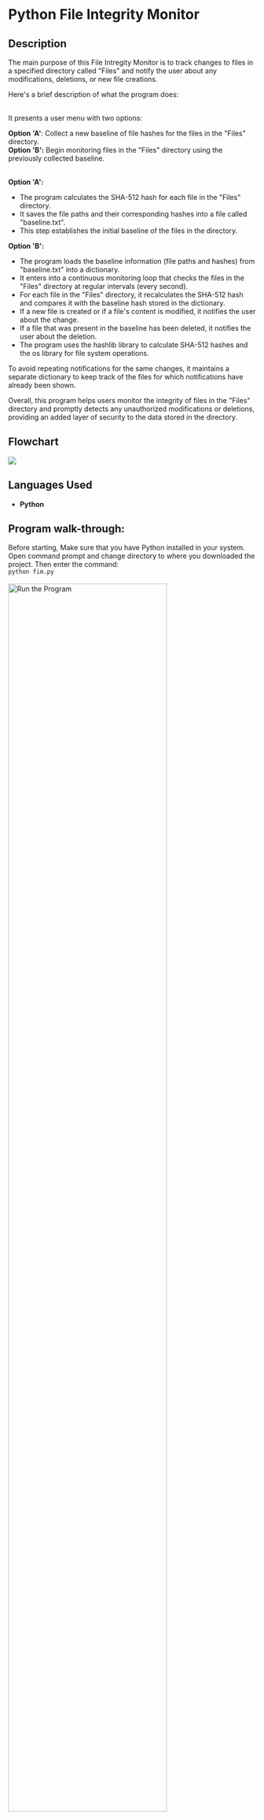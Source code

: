 <h1>Python File Integrity Monitor</h1>

<h2>Description</h2>
The main purpose of this File Intregity Monitor is to track changes to files in a specified directory called "Files" and notify the user about any modifications, deletions, or new file creations. 

Here's a brief description of what the program does:<br /><br />

It presents a user menu with two options:<br />

<b>Option 'A'</b>: Collect a new baseline of file hashes for the files in the "Files" directory.<br />
<b>Option 'B':</b> Begin monitoring files in the "Files" directory using the previously collected baseline.<br /><br />

<b>Option 'A':</b>
- The program calculates the SHA-512 hash for each file in the "Files" directory.
- It saves the file paths and their corresponding hashes into a file called "baseline.txt".
- This step establishes the initial baseline of the files in the directory.

<b>Option 'B':</b>

- The program loads the baseline information (file paths and hashes) from "baseline.txt" into a dictionary.
- It enters into a continuous monitoring loop that checks the files in the "Files" directory at regular intervals (every second).
- For each file in the "Files" directory, it recalculates the SHA-512 hash and compares it with the baseline hash stored in the dictionary.
- If a new file is created or if a file's content is modified, it notifies the user about the change.
- If a file that was present in the baseline has been deleted, it notifies the user about the deletion.
- The program uses the hashlib library to calculate SHA-512 hashes and the os library for file system operations.

To avoid repeating notifications for the same changes, it maintains a separate dictionary to keep track of the files for which notifications have already been shown.

Overall, this program helps users monitor the integrity of files in the "Files" directory and promptly detects any unauthorized modifications or deletions, providing an added layer of security to the data stored in the directory.
<br />

<h2>Flowchart</h2>
<img src ="https://i.imgur.com/XStwY3X.png" />

<h2>Languages Used</h2>

- <b>Python</b>

<h2>Program walk-through:</h2>

Before starting, Make sure that you have Python installed in your system. Open command prompt and change directory to where you downloaded the project. Then enter the command:<br />
```python fim.py```<br /><br />
<img src="https://i.imgur.com/v5ls9Db.png" height="80%" width="80%" alt="Run the Program"/><br /><br />

The program will launch and will give two choices:<br />

A. Collect new Baseline?<br />
B. Begin monitoring files with saved Baseline?<br /><br />
<img src="https://i.imgur.com/uC500ch.png" height="80%" width="80%" alt="Choices"/><br /><br />

<h3>Collect new Baseline</h3>
In the Python_FIM folder, there is another directory named "Files":<br /><br />
<img src="https://i.imgur.com/MxcoWlk.png" height="80%" width="80%" alt="Files Folder"/><br /><br />


Open the "Files" folder. Add any new files that you want to monitor. There are 3 pre-created text files in the folder. Add any new files in the folder which you would want to monitor:<br />
<img src="https://i.imgur.com/c9Qjnrg.png" height="80%" width="80%" alt="Files"/><br /><br />

When the files are added in the folder, go back to your command line. Enter ```A``` and press ```Enter```<br /><br />
<img src="https://i.imgur.com/kHFefnL.png" height="80%" width="80%" alt="Files"/><br /><br />

After pressing ```Enter```, The program will exit. In the program folder, the textfile named ```baseline.txt``` should include all the files with their SHA-512 hashes:<br /><br />
<img src="https://i.imgur.com/KKoXXqY.png" height="80%" width="80%" alt="Files"/><br /><br />

At this point, the baseline files are documented and are ready for monitoring. 

<h3>Begin Monitoring</h3>
Run the program again in the command line using ```python fim.py```.<br /><br />
<img src="https://i.imgur.com/beYHaD9.png" height="80%" width="80%" alt="Files"/><br /><br />

Enter ```B``` and press ```Enter```:<br /><br />
<img src="https://i.imgur.com/ZyYa30g.png" height="80%" width="80%" alt="Files"/><br /><br />
The file monitoring will start.

<h3>FIM Examples</h3>
<h4>Changing file content</h4>
In this example, I change the file content in ```textfile1.txt```. I added the words ```Changing Content!!!!!!``` in the start of the file. As soon as I save the file, the FMI alerts me that the file has been changed. <br />br />
<img src="https://i.imgur.com/Ej0cuUa.png" height="80%" width="80%" alt="Files"/><br /><br />
<img src="https://i.imgur.com/GiidRtk.png" height="80%" width="80%" alt="Files"/><br /><br />

<h4>Adding new files</h4>
In this example, I add another file to the ```Files``` folder. As soon as I save the file, the FIM alterts me that a new file has been created.<br /><br />
<img src="https://i.imgur.com/tdTsgxP.png" height="80%" width="80%" alt="Files"/><br /><br />
<img src="https://i.imgur.com/R1HEy1n.png" height="80%" width="80%" alt="Files"/><br /><br />

<h4>Delete a file</h4>
In this example, I delete the file named ```textfile2.txt```. As soon as I delete the file, the FIM alerts me that the file has been removed.<br />br />
<img src="https://i.imgur.com/RXez125.png" height="80%" width="80%" alt="Files"/><br /><br />
<img src="https://i.imgur.com/DBY0JRM.png" height="80%" width="80%" alt="Files"/><br /><br />

<h3>Stopping the Program</h3>

The program will continue to monitor the files until you stop it manually by pressing ```Ctrl+C``` in the terminal. If you want to start monitoring again later, you can rerun the program and choose option 'B' again. The program will use the previously collected baseline to continue monitoring the files.
<!--
 ```diff
- text in red
+ text in green
! text in orange
# text in gray
@@ text in purple (and bold)@@
```
--!>
